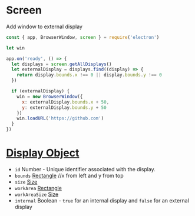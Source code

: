 # Screen

Add window to external display

```javascript
const { app, BrowserWindow, screen } = require('electron')

let win

app.on('ready', () => {
  let displays = screen.getAllDisplays()
  let externalDisplay = displays.find((display) => {
    return display.bounds.x !== 0 || display.bounds.y !== 0
  })

  if (externalDisplay) {
    win = new BrowserWindow({
      x: externalDisplay.bounds.x + 50,
      y: externalDisplay.bounds.y + 50
    })
    win.loadURL('https://github.com')
  }
})
```

# [Display Object](https://www.electronjs.org/docs/api/structures/display#display-object)

- `id` Number - Unique identifier associated with the display.
- `bounds` [Rectangle](https://www.electronjs.org/docs/api/structures/rectangle) //x from left and y from top
- `size` [Size](https://www.electronjs.org/docs/api/structures/size)
- `workArea` [Rectangle](https://www.electronjs.org/docs/api/structures/rectangle)
- `workAreaSize` [Size](https://www.electronjs.org/docs/api/structures/size)
- `internal` Boolean - `true` for an internal display and `false` for an external display